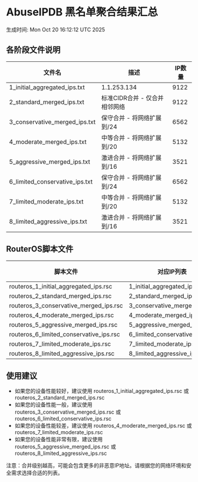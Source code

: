 # AbuseIPDB 黑名单聚合结果汇总
生成时间: Mon Oct 20 16:12:12 UTC 2025

## 各阶段文件说明

| 文件名 | 描述 | IP数量 |
|--------|------|--------|
| 1_initial_aggregated_ips.txt | 1.1.253.134 | 9122 |
| 2_standard_merged_ips.txt | 标准CIDR合并 - 仅合并相邻网络 | 9122 |
| 3_conservative_merged_ips.txt | 保守合并 - 将网络扩展到/24 | 6562 |
| 4_moderate_merged_ips.txt | 中等合并 - 将网络扩展到/20 | 5132 |
| 5_aggressive_merged_ips.txt | 激进合并 - 将网络扩展到/16 | 3521 |
| 6_limited_conservative_ips.txt | 保守合并 - 将网络扩展到/24 | 6562 |
| 7_limited_moderate_ips.txt | 中等合并 - 将网络扩展到/20 | 5132 |
| 8_limited_aggressive_ips.txt | 激进合并 - 将网络扩展到/16 | 3521 |

## RouterOS脚本文件

| 脚本文件 | 对应IP列表 | IP数量 |
|----------|------------|--------|
| routeros_1_initial_aggregated_ips.rsc | 1_initial_aggregated_ips.txt | 9122 |
| routeros_2_standard_merged_ips.rsc | 2_standard_merged_ips.txt | 9122 |
| routeros_3_conservative_merged_ips.rsc | 3_conservative_merged_ips.txt | 6562 |
| routeros_4_moderate_merged_ips.rsc | 4_moderate_merged_ips.txt | 5132 |
| routeros_5_aggressive_merged_ips.rsc | 5_aggressive_merged_ips.txt | 3521 |
| routeros_6_limited_conservative_ips.rsc | 6_limited_conservative_ips.txt | 6562 |
| routeros_7_limited_moderate_ips.rsc | 7_limited_moderate_ips.txt | 5132 |
| routeros_8_limited_aggressive_ips.rsc | 8_limited_aggressive_ips.txt | 3521 |

## 使用建议

- 如果您的设备性能较好，建议使用 routeros_1_initial_aggregated_ips.rsc 或 routeros_2_standard_merged_ips.rsc
- 如果您的设备性能一般，建议使用 routeros_3_conservative_merged_ips.rsc 或 routeros_6_limited_conservative_ips.rsc
- 如果您的设备性能较差，建议使用 routeros_4_moderate_merged_ips.rsc 或 routeros_7_limited_moderate_ips.rsc
- 如果您的设备性能非常有限，建议使用 routeros_5_aggressive_merged_ips.rsc 或 routeros_8_limited_aggressive_ips.rsc

注意：合并级别越高，可能会包含更多的非恶意IP地址。请根据您的网络环境和安全需求选择合适的列表。
